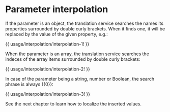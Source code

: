 <!-- ======================================================================
--- Search engine
title:          Parameter interpolation
keywords:       parameter, interpolation
description:    Parameter interpolation.
--- Menu system
order:          60
text:           Parameter interpolation
hidden:         false
umbel:          false
--- Page properties
id:             
document:       
layout:         layout-2-left
$-left:         #side-menu
searchable:     true
--- Side menu
side-menu-root:     /documentation
side-menu-header:   Documentation
side-menu-top:      
side-menu-depth:    2
======================================================================= -->

# Parameter interpolation

If the parameter is an object, the translation service searches the names its
properties surrounded by double curly brackets. When it finds one, it will be
replaced by the value of the given property, e.g.:

{{ usage/interpolation/interpolation-1! }}

When the parameter is an array, the translation service searches the indeces
of the array items surrounded by double curly brackets:

{{ usage/interpolation/interpolation-2! }}

In case of the parameter being a string, number or Boolean, the search phrase
is always &#123;<span></span>&#123;0}}:

{{ usage/interpolation/interpolation-3! }}

See the next chapter to learn how to localize the inserted values.
